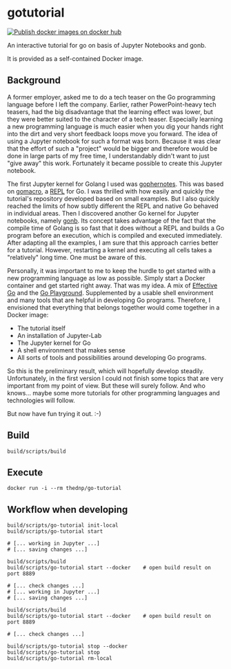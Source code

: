 # gotutorial

[![Publish docker images on docker hub](https://github.com/docdnp/go-tutorial/actions/workflows/main.yml/badge.svg)](https://github.com/docdnp/go-tutorial/actions/workflows/main.yml)

An interactive tutorial for go on basis of Jupyter Notebooks and gonb.

It is provided as a self-contained Docker image.

## Background

A former employer, asked me to do a tech teaser on the Go programming language before I left the company.
Earlier, rather PowerPoint-heavy tech teasers, had the big disadvantage that the learning effect was lower, but they were better suited to the character of a tech teaser.
Especially learning a new programming language is much easier when you dig your hands right into the dirt and very short feedback loops move you forward.
The idea of using a Jupyter notebook for such a format was born.
Because it was clear that the effort of such a "project" would be bigger and therefore would be done in large parts of my free time, I understandably didn't want to just "give away" this work. Fortunately it became possible to create this Jupyter notebook.

The first Jupyter kernel for Golang I used was [gophernotes](https://github.com/gopherdata/gophernotes#readme).
This was based on [gomacro](https://github.com/cosmos72/gomacro#readme), a [REPL](https://en.wikipedia.org/wiki/Read%E2%80%93eval%E2%80%93print_loop) for Go.
I was thrilled with how easily and quickly the tutorial's repository developed based on small examples.
But I also quickly reached the limits of how subtly different the REPL and native Go behaved in individual areas.
Then I discovered another Go kernel for Jupyter notebooks, namely [gonb](https://github.com/janpfeifer/gonb#readme).
Its concept takes advantage of the fact that the compile time of Golang is so fast that it does without a REPL and builds a Go program before an execution, which is compiled and executed immediately.
After adapting all the examples, I am sure that this approach carries better for a tutorial.
However, restarting a kernel and executing all cells takes a "relatively" long time.
One must be aware of this.

Personally, it was important to me to keep the hurdle to get started with a new programming language as low as possible.
Simply start a Docker container and get started right away.
That was my idea.
A mix of [Effective Go](https://go.dev/doc/effective_go) and the [Go Playground](https://go.dev/play/).
Supplemented by a usable shell environment and many tools that are helpful in developing Go programs.
Therefore, I envisioned that everything that belongs together would come together in a Docker image:

* The tutorial itself
* An installation of Jupyter-Lab
* The Jupyter kernel for Go
* A shell environment that makes sense
* All sorts of tools and possibilities around developing Go programs.

So this is the preliminary result, which will hopefully develop steadily.
Unfortunately, in the first version I could not finish some topics that are very important from my point of view.
But these will surely follow.
And who knows... maybe some more tutorials for other programming languages and technologies will follow.

But now have fun trying it out. :-)

## Build

```shell
build/scripts/build
```

## Execute

```shell
docker run -i --rm thednp/go-tutorial
```

## Workflow when developing

```shell
build/scripts/go-tutorial init-local
build/scripts/go-tutorial start

# [... working in Jupyter ...]
# [... saving changes ...]

build/scripts/build
build/scripts/go-tutorial start --docker    # open build result on port 8889

# [... check changes ...]
# [... working in Jupyter ...]
# [... saving changes ...]

build/scripts/build
build/scripts/go-tutorial start --docker    # open build result on port 8889

# [... check changes ...]

build/scripts/go-tutorial stop --docker
build/scripts/go-tutorial stop
build/scripts/go-tutorial rm-local
```
